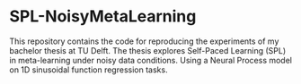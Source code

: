 # SPL-NoisyMetaLearning
This repository contains the code for reproducing the experiments of my bachelor thesis at TU Delft. The thesis explores Self-Paced Learning (SPL) in meta-learning under noisy data conditions. Using a Neural Process model on 1D sinusoidal function regression tasks.
